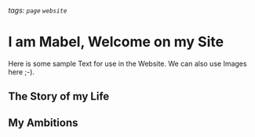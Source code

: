 ###### tags: `page` `website`

# I am Mabel, Welcome on my Site

Here is some sample Text for use in the Website. We can also use Images here ;-).

## The Story of my Life


## My Ambitions
